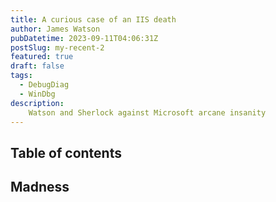 ```yaml
---
title: A curious case of an IIS death
author: James Watson
pubDatetime: 2023-09-11T04:06:31Z
postSlug: my-recent-2
featured: true
draft: false
tags:
  - DebugDiag
  - WinDbg
description:
    Watson and Sherlock against Microsoft arcane insanity
---
```


## Table of contents

## Madness


>

